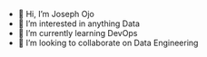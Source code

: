 - 👋 Hi, I’m Joseph Ojo
- 👀 I’m interested in anything Data
- 🌱 I’m currently learning DevOps
- 💞️ I’m looking to collaborate on Data Engineering


<!---
OjoFemiJoseph/OjoFemiJoseph is a ✨ special ✨ repository because its `README.md` (this file) appears on your GitHub profile.
You can click the Preview link to take a look at your changes.
--->
